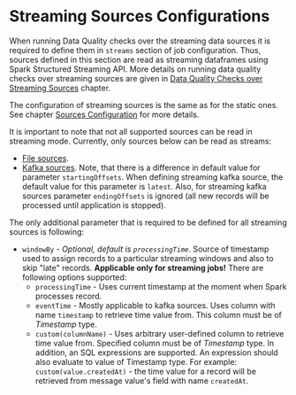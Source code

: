 # Streaming Sources Configurations

When running Data Quality checks over the streaming data sources it is required to define them in `streams` section
of job configuration. Thus, sources defined in this section are read as streaming dataframes using 
Spark Structured Streaming API. More details on running data quality checks over streaming sources are given in 
[Data Quality Checks over Streaming Sources](../02-general-information/05-StreamingMode.md) chapter.

The configuration of streaming sources is the same as for the static ones. 
See chapter [Sources Configuration](03-Sources.md) for more details.

It is important to note that not all supported sources can be read in streaming mode. Currently, only sources below
can be read as streams:

* [File sources](03-Sources.md#file-sources-configuration).
* [Kafka sources](03-Sources.md#kafka-sources-configuration).  Note, that there is a difference in default value for parameter `startingOffsets`. When defining streaming kafka
  source, the default value for this parameter is `latest`. Also, for streaming kafka sources parameter 
  `endingOffsets` is ignored (all new records will be processed until application is stopped).

The only additional parameter that is required to be defined for all streaming sources is following:

* `windowBy` - *Optional, default is `processingTime`*. Source of timestamp used to assign records to a particular
  streaming windows and also to skip "late" records. **Applicable only for streaming jobs!** There are following 
  options supported:
    * `processingTime` - Uses current timestamp at the moment when Spark processes record.
    * `eventTime` - Mostly applicable to kafka sources. Uses column with name `timestamp` to retrieve time value from.
      This column must be of *Timestamp* type.
    * `custom(columnName)` - Uses arbitrary user-defined column to retrieve time value from. Specified column
      must be of *Timestamp* type. In addition, an SQL expressions are supported. An expression should also evaluate 
      to value of Timestamp type. For example: `custom(value.createdAt)` - the time value for a record will be retrieved
      from message value's field with name `createdAt`.



